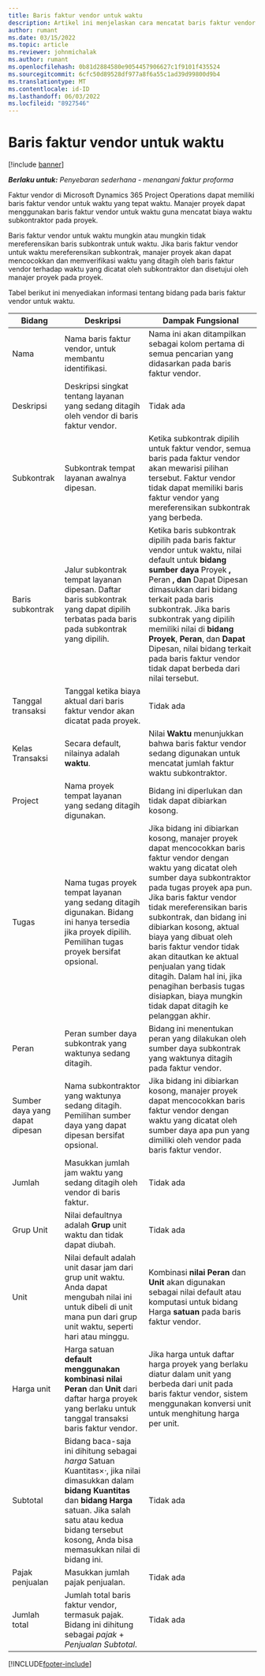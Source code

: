 ```yaml
---
title: Baris faktur vendor untuk waktu
description: Artikel ini menjelaskan cara mencatat baris faktur vendor untuk biaya waktu yang dimasukkan oleh subkontraktor.
author: rumant
ms.date: 03/15/2022
ms.topic: article
ms.reviewer: johnmichalak
ms.author: rumant
ms.openlocfilehash: 0b81d2884580e9054457906627c1f9101f435524
ms.sourcegitcommit: 6cfc50d89528df977a8f6a55c1ad39d99800d9b4
ms.translationtype: MT
ms.contentlocale: id-ID
ms.lasthandoff: 06/03/2022
ms.locfileid: "8927546"
---
```

# <a name="vendor-invoice-lines-for-time"></a>Baris faktur vendor untuk waktu

[!include [banner](../../includes/dataverse-preview.md)]

_**Berlaku untuk:** Penyebaran sederhana - menangani faktur proforma_

Faktur vendor di Microsoft Dynamics 365 Project Operations dapat memiliki baris faktur vendor untuk waktu yang tepat waktu. Manajer proyek dapat menggunakan baris faktur vendor untuk waktu guna mencatat biaya waktu subkontraktor pada proyek.

Baris faktur vendor untuk waktu mungkin atau mungkin tidak mereferensikan baris subkontrak untuk waktu. Jika baris faktur vendor untuk waktu mereferensikan subkontrak, manajer proyek akan dapat mencocokkan dan memverifikasi waktu yang ditagih oleh baris faktur vendor terhadap waktu yang dicatat oleh subkontraktor dan disetujui oleh manajer proyek pada proyek.

Tabel berikut ini menyediakan informasi tentang bidang pada baris faktur vendor untuk waktu.

| Bidang | Deskripsi | Dampak Fungsional |
| --- | --- | --- |
| Nama | Nama baris faktur vendor, untuk membantu identifikasi. | Nama ini akan ditampilkan sebagai kolom pertama di semua pencarian yang didasarkan pada baris faktur vendor. |
| Deskripsi | Deskripsi singkat tentang layanan yang sedang ditagih oleh vendor di baris faktur vendor. | Tidak ada |
| Subkontrak | Subkontrak tempat layanan awalnya dipesan. | Ketika subkontrak dipilih untuk faktur vendor, semua baris pada faktur vendor akan mewarisi pilihan tersebut. Faktur vendor tidak dapat memiliki baris faktur vendor yang mereferensikan subkontrak yang berbeda. |
| Baris subkontrak | Jalur subkontrak tempat layanan dipesan. Daftar baris subkontrak yang dapat dipilih terbatas pada baris pada subkontrak yang dipilih. | Ketika baris subkontrak dipilih pada baris faktur vendor untuk waktu, nilai default untuk **bidang sumber daya** Proyek **,** Peran **, dan** Dapat Dipesan dimasukkan dari bidang terkait pada baris subkontrak. Jika baris subkontrak yang dipilih memiliki nilai di **bidang Proyek**, **Peran**, dan **Dapat** Dipesan, nilai bidang terkait pada baris faktur vendor tidak dapat berbeda dari nilai tersebut. |
| Tanggal transaksi | Tanggal ketika biaya aktual dari baris faktur vendor akan dicatat pada proyek. | Tidak ada |
| Kelas Transaksi | Secara default, nilainya adalah **waktu**. | Nilai **Waktu** menunjukkan bahwa baris faktur vendor sedang digunakan untuk mencatat jumlah faktur waktu subkontraktor. |
| Project | Nama proyek tempat layanan yang sedang ditagih digunakan. | Bidang ini diperlukan dan tidak dapat dibiarkan kosong. |
| Tugas | Nama tugas proyek tempat layanan yang sedang ditagih digunakan. Bidang ini hanya tersedia jika proyek dipilih. Pemilihan tugas proyek bersifat opsional. | Jika bidang ini dibiarkan kosong, manajer proyek dapat mencocokkan baris faktur vendor dengan waktu yang dicatat oleh sumber daya subkontraktor pada tugas proyek apa pun. Jika baris faktur vendor tidak mereferensikan baris subkontrak, dan bidang ini dibiarkan kosong, aktual biaya yang dibuat oleh baris faktur vendor tidak akan ditautkan ke aktual penjualan yang tidak ditagih. Dalam hal ini, jika penagihan berbasis tugas disiapkan, biaya mungkin tidak dapat ditagih ke pelanggan akhir. |
| Peran | Peran sumber daya subkontrak yang waktunya sedang ditagih. | Bidang ini menentukan peran yang dilakukan oleh sumber daya subkontrak yang waktunya ditagih pada faktur vendor. |
| Sumber daya yang dapat dipesan | Nama subkontraktor yang waktunya sedang ditagih. Pemilihan sumber daya yang dapat dipesan bersifat opsional. | Jika bidang ini dibiarkan kosong, manajer proyek dapat mencocokkan baris faktur vendor dengan waktu yang dicatat oleh sumber daya apa pun yang dimiliki oleh vendor pada baris faktur vendor. |
| Jumlah | Masukkan jumlah jam waktu yang sedang ditagih oleh vendor di baris faktur. |Tidak ada |
| Grup Unit | Nilai defaultnya adalah **Grup** unit waktu dan tidak dapat diubah. | Tidak ada |
| Unit | Nilai default adalah unit dasar jam dari grup unit waktu. Anda dapat mengubah nilai ini untuk dibeli di unit mana pun dari grup unit waktu, seperti hari atau minggu. | Kombinasi **nilai Peran** dan **Unit** akan digunakan sebagai nilai default atau komputasi untuk bidang Harga **satuan** pada baris faktur vendor. |
| Harga unit | Harga satuan **default menggunakan kombinasi nilai Peran** dan **Unit** dari daftar harga proyek yang berlaku untuk tanggal transaksi baris faktur vendor. | Jika harga untuk daftar harga proyek yang berlaku diatur dalam unit yang berbeda dari unit pada baris faktur vendor, sistem menggunakan konversi unit untuk menghitung harga per unit. |
| Subtotal | Bidang baca-saja ini dihitung sebagai *harga* Satuan Kuantitas&times;*·*, jika nilai dimasukkan dalam **bidang Kuantitas** dan **bidang Harga** satuan. Jika salah satu atau kedua bidang tersebut kosong, Anda bisa memasukkan nilai di bidang ini. | Tidak ada |
| Pajak penjualan | Masukkan jumlah pajak penjualan. | Tidak ada |
| Jumlah total | Jumlah total baris faktur vendor, termasuk pajak. Bidang ini dihitung sebagai *pajak* + *Penjualan Subtotal*. | Tidak ada |

[!INCLUDE[footer-include](../../includes/footer-banner.md)]
